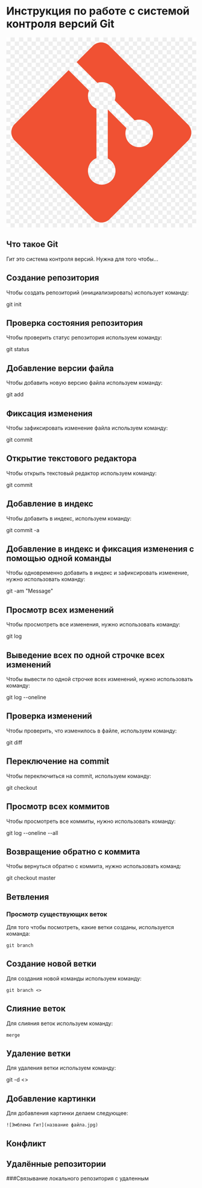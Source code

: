 # **Инструкция по работе с системой контроля версий Git**

![Эмблема Гит](git.jpg)

## Что такое Git

Гит это система контроля версий. Нужна для того чтобы...

## Создание репозитория

Чтобы создать репозиторий (инициализировать) использует команду:

git init

## Проверка состояния репозитория

Чтобы проверить статус репозитория используем команду:

git status

## Добавление версии файла

Чтобы добавить новую версию файла используем команду:

git add

## Фиксация изменения

Чтобы зафиксировать изменение файла используем команду: 

git commit <message>

## Открытие текстового редактора

Чтобы открыть текстовый редактор используем команду:

git commit

## Добавление в индекс

Чтобы добавить в индекс, используем команду:

git commit -a 

## Добавление в индекс и фиксация изменения с помощью одной команды

Чтобы одновременно добавить в индекс и зафиксировать изменение, нужно использовать команду:

git -am "Message"

## Просмотр всех изменений

Чтобы просмотреть все изменения, нужно использовать команду: 

git log

## Выведение всех по одной строчке всех изменений

Чтобы вывести по одной строчке всех изменений, нужно использовать команду:

git log --oneline 

## Проверка изменений 

Чтобы проверить, что изменилось в файле, используем команду:

git diff

## Переключение на commit

Чтобы переключиться на commit, используем команду:

git checkout <hash>

## Просмотр всех коммитов

Чтобы просмотреть все коммиты, нужно использовать команду:

git log --oneline --all

## Возвращение обратно с коммита

Чтобы вернуться обратно с коммита, нужно использовать команд:

git checkout master

## Ветвления

### Просмотр существующих веток

Для того чтобы посмотреть, какие ветки созданы, используется команда:

    git branch

## Создание новой ветки 

Для создания новой команды используем команду:

    git branch <>

## Слияние веток

Для слияния веток используем команду:

    merge

## Удаление ветки

Для удаления ветки используем команду:

git -d <>
    
## Добавление картинки 

Для добавления картинки делаем следующее:

    ![Эмблема Гит](название файла.jpg)

## Конфликт

## Удалённые репозитории

###Связывание локального репозитория с удаленным
    
